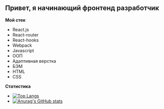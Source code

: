 ## Привет, я начинающий фронтенд разработчик

**Мой стек**
* React.js
* React-router
* React-hooks
* Webpack
* Javascript
* ООП
* Адаптивная верстка
* БЭМ
* HTML
* CSS

**Статистика**
* [![Top Langs](https://github-readme-stats.vercel.app/api/top-langs/?username=sashamehaev&layout=compact)](https://github.com/anuraghazra/github-readme-stats)
* [![Anurag's GitHub stats](https://github-readme-stats.vercel.app/api?username=sashamehaev)](https://github.com/anuraghazra/github-readme-stats)
